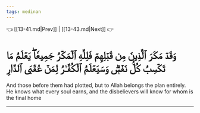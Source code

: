 ```yaml
---
tags: medinan
---
```


👈 [[13-41.md|Prev]] | [[13-43.md|Next]] 👉

# وَقَدۡ مَكَرَ ٱلَّذِينَ مِن قَبۡلِهِمۡ فَلِلَّهِ ٱلۡمَكۡرُ جَمِيعٗاۖ يَعۡلَمُ مَا تَكۡسِبُ كُلُّ نَفۡسٖۗ وَسَيَعۡلَمُ ٱلۡكُفَّـٰرُ لِمَنۡ عُقۡبَى ٱلدَّارِ

And those before them had plotted, but to Allah belongs the plan entirely. He knows what every soul earns, and the disbelievers will know for whom is the final home

---

